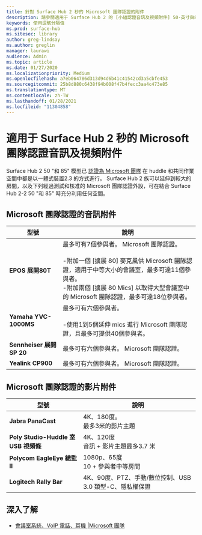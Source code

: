 ```yaml
---
title: 針對 Surface Hub 2 秒的 Microsoft 團隊認證的附件
description: 請參閱適用于 Surface Hub 2 的 [小組認證音訊及視頻附件] 50-英寸與85寸模型。
keywords: 使用逗號分隔值
ms.prod: surface-hub
ms.sitesec: library
author: greg-lindsay
ms.author: greglin
manager: laurawi
audience: Admin
ms.topic: article
ms.date: 01/27/2020
ms.localizationpriority: Medium
ms.openlocfilehash: a7eb064786d313d94d6b41c41542cd3a5cbfe453
ms.sourcegitcommit: 25b8d880c6438f94b008f47b4fecc3aa4c473e85
ms.translationtype: MT
ms.contentlocale: zh-TW
ms.lasthandoff: 01/28/2021
ms.locfileid: "11304858"
---
```

# 適用于 Surface Hub 2 秒的 Microsoft 團隊認證音訊及視頻附件

Surface Hub 2 50 "和 85" 模型已 [認證為 Microsoft 團隊](https://www.microsoft.com/microsoft-teams/across-devices/devices/product?deviceid=31) 在 huddle 和共同作業空間中都是以一體式裝置2.3 的方式進行。 Surface Hub 2 族可以延伸到較大的房間，以及下列經過測試和核准的 Microsoft 團隊認證外設，可在結合 Surface Hub 2-2 50 "和 85" 時充分利用任何空間。

## Microsoft 團隊認證的音訊附件 

| 型號                                | 說明                                                                                                                                                                                                                                                                                              |
| ------------------------------------ | -------------------------------------------------------------------------------------------------------------------------------------------------------------------------------------------------------------------------------------------------------------------------------------------------------- |
| **EPOS 展開80T**<br>         | 最多可有7個參與者。 Microsoft 團隊認證。<br><br>-附加一個 [擴展 80] 麥克風供 Microsoft 團隊認證，適用于中等大小的會議室，最多可達11個參與者。<br>-附加兩個 [擴展 80 Mics] 以取得大型會議室中的 Microsoft 團隊認證，最多可達18位參與者。 |
| **Yamaha YVC-1000MS**<br>        | 最多可有六個參與者。<br><br>-使用1到5個延伸 mics 進行 Microsoft 團隊認證，且最多可提供40個參與者。                                                                                                                                                               |
| **Sennheiser 展開 SP 20**<br> | 最多可有六個參與者。 Microsoft 團隊認證。                                                                                                                                                                                                                                                   |
| **Yealink CP900**<br>           | 最多可有六個參與者。 Microsoft 團隊認證。                                                                                                                                                                                                                                                   |

 
## Microsoft 團隊認證的影片附件

| 型號                                       | 說明                                                                    |
| ------------------------------------------- | ------------------------------------------------------------------------------ |
| **Jabra PanaCast**<br>                  | 4K、180度。<br>最多3米的影片主題                          |
| **Poly Studio-Huddle 室 USB 視頻條** | 4K、120度<br>音訊 + 影片主題最多3.7 米                 |
| **Polycom EagleEye 總監 II**<br>    | 1080p、65度<br>10 + 參與者中等房間                             |
| **Logitech Rally Bar**                      | 4K、90度、PTZ、手動/數位控制、USB 3.0 類型-C、隱私權保證 |

## 深入了解

- [會議室系統、VoIP 電話、耳機 |Microsoft 團隊](https://www.microsoft.com/microsoft-teams/across-devices/)